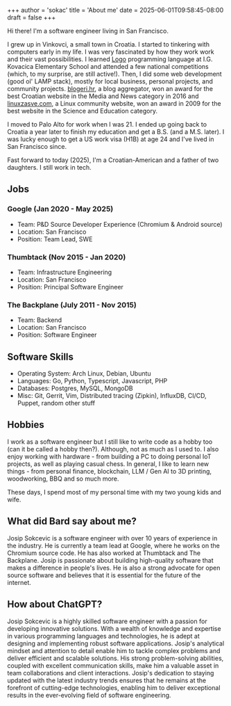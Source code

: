 +++
author = 'sokac'
title = 'About me'
date = 2025-06-01T09:58:45-08:00
draft = false
+++

Hi there! I'm a software engineer living in San Francisco.

I grew up in Vinkovci, a small town in Croatia. I started to
tinkering with computers early in my life. I was very fascinated by how they
work work and their vast possibilities. I learned
[Logo](https://en.wikipedia.org/wiki/Logo_(programming_language)) programming
language at I.G.  Kovacica Elementary School and attended a few national
competitions (which, to my surprise, are still active!). Then, I did some web
development (good ol' LAMP stack), mostly for local business, personal
projects, and community projects.
[blogeri.hr](https://blogeri.hr), a blog aggregator, won an award for the best
Croatian website in the Media and News category in 2016 and
[linuxzasve.com](https://linuxzasve.com), a Linux community website, won an
award in 2009 for the best website in the Science and Education category.

I moved to Palo Alto for work when I was 21. I ended up going back to Croatia a
year later to finish my education and get a B.S. (and a M.S. later). I was lucky
enough to get a US work visa (H1B) at age 24 and I've lived in San Francisco
since.

Fast forward to today (2025), I'm a Croatian-American and a father of two daughters.
I still work in tech.

## Jobs

### Google (Jan 2020 - May 2025)
* Team: P&D Source Developer Experience (Chromium & Android source)
* Location: San Francisco
* Position: Team Lead, SWE

### Thumbtack (Nov 2015 - Jan 2020)
* Team: Infrastructure Engineering
* Location: San Francisco
* Position: Principal Software Engineer

### The Backplane (July 2011 - Nov 2015)
* Team: Backend
* Location: San Francisco
* Position: Software Engineer

## Software Skills

* Operating System: Arch Linux, Debian, Ubuntu
* Languages: Go, Python, Typescript, Javascript, PHP
* Databases: Postgres, MySQL, MongoDB
* Misc: Git, Gerrit, Vim, Distributed tracing (Zipkin), InfluxDB, CI/CD, Puppet, random other stuff

## Hobbies

I work as a software engineer but I still like to write code as a hobby too
(can it be called a hobby then?). Although, not as much as I used to. I also
enjoy working with hardware - from building a PC to doing personal IoT
projects, as well as playing casual chess. In general, I like to learn new
things - from personal finance, blockchain, LLM / Gen AI to 3D printing,
woodworking, BBQ and so much more.

These days, I spend most of my personal time with my two young kids and wife. 

## What did Bard say about me?

Josip Sokcevic is a software engineer with over 10 years of experience in the
industry. He is currently a team lead at Google, where he works on the Chromium
source code. He has also worked at Thumbtack and The Backplane. Josip is
passionate about building high-quality software that makes a difference in
people's lives. He is also a strong advocate for open source software and
believes that it is essential for the future of the internet.

## How about ChatGPT?

Josip Sokcevic is a highly skilled software engineer with a passion for
developing innovative solutions. With a wealth of knowledge and expertise in
various programming languages and technologies, he is adept at designing and
implementing robust software applications. Josip's analytical mindset and
attention to detail enable him to tackle complex problems and deliver efficient
and scalable solutions. His strong problem-solving abilities, coupled with
excellent communication skills, make him a valuable asset in team
collaborations and client interactions. Josip's dedication to staying updated
with the latest industry trends ensures that he remains at the forefront of
cutting-edge technologies, enabling him to deliver exceptional results in the
ever-evolving field of software engineering.

